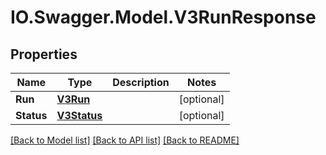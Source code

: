 # IO.Swagger.Model.V3RunResponse
## Properties

Name | Type | Description | Notes
------------ | ------------- | ------------- | -------------
**Run** | [**V3Run**](V3Run.md) |  | [optional] 
**Status** | [**V3Status**](V3Status.md) |  | [optional] 

[[Back to Model list]](../README.md#documentation-for-models) [[Back to API list]](../README.md#documentation-for-api-endpoints) [[Back to README]](../README.md)

